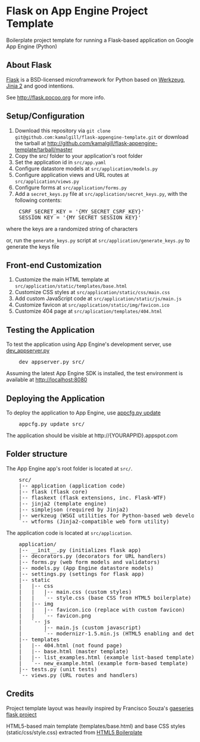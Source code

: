 
Flask on App Engine Project Template
====================================

Boilerplate project template for running a Flask-based application on Google App Engine (Python)


About Flask
-----------
[Flask][flask] is a BSD-licensed microframework for Python based on [Werkzeug][wz], [Jinja 2][jinja2] and good intentions.

See <http://flask.pocoo.org> for more info.


Setup/Configuration
-------------------
1. Download this repository via `git clone git@github.com:kamalgill/flask-appengine-template.git` 
   or download the tarball at <http://github.com/kamalgill/flask-appengine-template/tarball/master>
2. Copy the src/ folder to your application's root folder
3. Set the application id in `src/app.yaml`
4. Configure datastore models at `src/application/models.py`
5. Configure application views and URL routes at `src/application/views.py`
6. Configure forms at `src/application/forms.py`
7. Add a `secret_keys.py` file at `src/application/secret_keys.py`, with the following contents:

<pre class="console">
	CSRF_SECRET_KEY = '{MY_SECRET_CSRF_KEY}'
	SESSION_KEY = '{MY_SECRET_SESSION_KEY}'
</pre>

where the keys are a randomized string of characters

or, run the `generate_keys.py` script at `src/application/generate_keys.py` to generate the keys file


Front-end Customization
-----------------------
1. Customize the main HTML template at `src/application/static/templates/base.html`
2. Customize CSS styles at `src/application/static/css/main.css`
3. Add custom JavaScript code at `src/application/static/js/main.js`
4. Customize favicon at `src/application/static/img/favicon.ico`
5. Customize 404 page at `src/aplication/templates/404.html`


Testing the Application
-----------------------
To test the application using App Engine's development server, use [dev_appserver.py][3]
<pre class="console">
	dev_appserver.py src/
</pre>

Assuming the latest App Engine SDK is installed, the test environment is available at <http://localhost:8080>


Deploying the Application
-------------------------
To deploy the application to App Engine, use [appcfg.py update][4]
<pre class="console">
	appcfg.py update src/
</pre>

The application should be visible at http://{YOURAPPID}.appspot.com


Folder structure
----------------
The App Engine app's root folder is located at `src/`.

<pre class="console">
	src/
	|-- application (application code)
	|-- flask (flask core)
	|-- flaskext (flask extensions, inc. Flask-WTF)
	|-- jinja2 (template engine)
	|-- simplejson (required by Jinja2)
	|-- werkzeug (WSGI utilities for Python-based web development)
	`-- wtforms (Jinja2-compatible web form utility)
</pre>

The application code is located at `src/application`.

<pre class="console">
	application/
	|-- __init__.py (initializes flask app)
	|-- decorators.py (decorators for URL handlers)
	|-- forms.py (web form models and validators)
	|-- models.py (App Engine datastore models)
	|-- settings.py (settings for flask app)
	|-- static
	|	|-- css
	|	|	|-- main.css (custom styles)
	|	|	`-- style.css (base CSS from HTML5 boilerplate)
	|	|-- img
	|	|	|-- favicon.ico (replace with custom favicon)
	|	|	`-- favicon.png
	|	`-- js
	|		|-- main.js (custom javascript)
	|		`-- modernizr-1.5.min.js (HTML5 enabling and detection)
	|-- templates
	|	|-- 404.html (not found page)
	|	|-- base.html (master template)
	|	|-- list_examples.html (example list-based template)
	|	`-- new_example.html (example form-based template)
	|-- tests.py (unit tests)
	`-- views.py (URL routes and handlers)
</pre>


Credits
-------
Project template layout was heavily inspired by Francisco Souza's [gaeseries flask project][1]

HTML5-based main template (templates/base.html) and base CSS styles (static/css/style.css) extracted from [HTML5 Boilerplate][2]


[flask]: http://flask.pocoo.org
[wz]: http://werkzeug.pocoo.org/
[jinja2]: http://jinja.pocoo.org/2/documentation/
[1]: http://github.com/franciscosouza/gaeseries/tree/flask
[2]: http://html5boilerplate.com/
[3]: http://code.google.com/appengine/docs/python/tools/devserver.html
[4]: http://code.google.com/appengine/docs/python/tools/uploadinganapp.html



